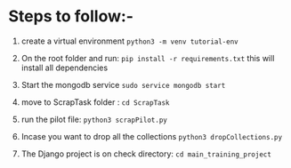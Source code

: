 # Steps to follow:-
1. create a virtual environment
    ```python3 -m venv tutorial-env```
    
    
2. On the root folder and run:
    ```pip install -r requirements.txt```
    this will install all dependencies
    
    
3. Start the mongodb service
    ```sudo service mongodb start```
    
    
4. move to ScrapTask folder :
    ```cd ScrapTask```
    
    
5. run the pilot file:
    ```python3 scrapPilot.py```
    
    
6. Incase you want to drop all the collections
    ```python3 dropCollections.py```
    
7. The Django project is on check directory:
    ```cd main_training_project```
